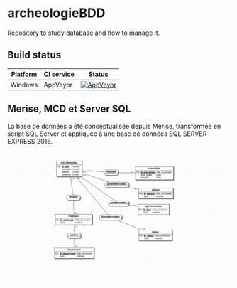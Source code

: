 # archeologieBDD
Repository to study database and how to manage it.

## Build status
| Platform | CI service | Status |
|---|---|---|
| Windows | AppVeyor | [![AppVeyor](https://img.shields.io/appveyor/ci/frederic34/archeologieBDD.svg)](https://ci.appveyor.com/project/frederic34/archeologieBDD) |

## Merise, MCD et Server SQL
La base de données a été conceptualisée depuis Merise, transformée en script SQL Server et appliquée à une base de données SQL SERVER EXPRESS 2016.

![ScreenShot](mcd_tp10.jpg)
